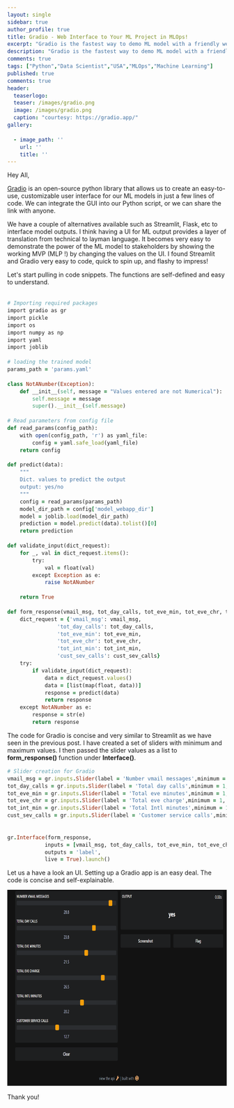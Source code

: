 ```yaml
---
layout: single
sidebar: true
author_profile: true
title: Gradio - Web Interface to Your ML Project in MLOps!
excerpt: "Gradio is the fastest way to demo ML model with a friendly web interface."
description: "Gradio is the fastest way to demo ML model with a friendly web interface."
comments: true
tags: ["Python","Data Scientist","USA","MLOps","Machine Learning"]
published: true
comments: true
header:
  teaserlogo:
  teaser: /images/gradio.png
  image: /images/gradio.png
  caption: "courtesy: https://gradio.app/"
gallery:

  - image_path: ''
    url: ''
    title: ''
---
```

Hey All,

[Gradio](https://gradio.app/) is an open-source python library that allows us to create an easy-to-use, customizable user interface for our ML models in just a few lines of code. We can integrate the GUI into our Python script, or we can share the link with anyone.

We have a couple of alternatives available such as Streamlit, Flask, etc to interface model outputs. I think having a UI for ML output provides a layer of translation from technical to layman language. It becomes very easy to demonstrate the power of the ML model to stakeholders by showing the working MVP (MLP !) by changing the values on the UI. I found Streamlit and Gradio very easy to code, quick to spin up, and flashy to impress!

Let's start pulling in code snippets. The functions are self-defined and easy to understand. 

```ruby

# Importing required packages
import gradio as gr
import pickle
import os
import numpy as np
import yaml
import joblib

# loading the trained model
params_path = 'params.yaml'
 
class NotANumber(Exception):
    def __init__(self, message = "Values entered are not Numerical"):
        self.message = message
        super().__init__(self.message)

# Read parameters from config file
def read_params(config_path):
    with open(config_path, 'r') as yaml_file:
        config = yaml.safe_load(yaml_file)
    return config

def predict(data):
    """
    Dict. values to predict the output
    output: yes/no
    """
    config = read_params(params_path)
    model_dir_path = config['model_webapp_dir']
    model = joblib.load(model_dir_path)
    prediction = model.predict(data).tolist()[0]
    return prediction  

def validate_input(dict_request):
    for _, val in dict_request.items():
        try:
            val = float(val)
        except Exception as e:
            raise NotANumber

    return True

def form_response(vmail_msg, tot_day_calls, tot_eve_min, tot_eve_chr, tot_int_min, cust_sev_calls):
    dict_request = {'vmail_msg': vmail_msg, 
                'tot_day_calls': tot_day_calls, 
                'tot_eve_min': tot_eve_min, 
                'tot_eve_chr': tot_eve_chr, 
                'tot_int_min': tot_int_min, 
                'cust_sev_calls': cust_sev_calls}
    try:
        if validate_input(dict_request):
            data = dict_request.values()
            data = [list(map(float, data))]
            response = predict(data)
            return response
    except NotANumber as e:
        response = str(e)
        return response

```
The code for Gradio is concise and very similar to Streamlit as we have seen in the previous post. I have created a set of sliders with minimum and maximum values. I then passed the slider values as a list to **form_response()** function under **Interface()**.

```ruby
# Slider creation for Gradio
vmail_msg = gr.inputs.Slider(label = 'Number vmail messages',minimum = 1, maximum = 30)
tot_day_calls = gr.inputs.Slider(label = 'Total day calls',minimum = 1, maximum = 30)
tot_eve_min = gr.inputs.Slider(label = 'Total eve minutes',minimum = 1, maximum = 30) 
tot_eve_chr = gr.inputs.Slider(label = 'Total eve charge',minimum = 1, maximum = 30)
tot_int_min = gr.inputs.Slider(label = 'Total Intl minutes',minimum = 1, maximum = 30)
cust_sev_calls = gr.inputs.Slider(label = 'Customer service calls',minimum = 1, maximum = 30)


gr.Interface(form_response,
            inputs = [vmail_msg, tot_day_calls, tot_eve_min, tot_eve_chr, tot_int_min, cust_sev_calls],
            outputs = 'label',
            live = True).launch()
```
Let us a have a look an UI. Setting up a Gradio app is an easy deal. The code is concise and self-explainable.  

<p align="center">
  <img width="750" height="450" src="/images/gradio_1.png">
</p>

Thank you!
